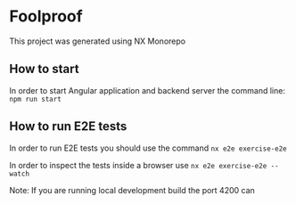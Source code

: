 # Foolproof

This project was generated using NX Monorepo

## How to start

In order to start Angular application and backend server the command line:
`npm run start`

## How to run E2E tests

In order to run E2E tests you should use the command `nx e2e exercise-e2e`

In order to inspect the tests inside a browser use `nx e2e exercise-e2e --watch`

Note: If you are running local development build the port 4200 can
